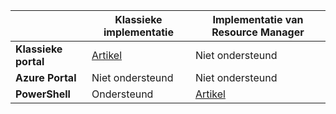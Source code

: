 |  | **Klassieke implementatie**  |  **Implementatie van Resource Manager**  |
|----------------------------------------|--------------|------------------------|
| **Klassieke portal** | [Artikel](../articles/vpn-gateway/vpn-gateway-point-to-site-create.md) | Niet ondersteund |
| **Azure Portal** |  Niet ondersteund  |  Niet ondersteund  |
| **PowerShell** | Ondersteund | [Artikel](../articles/vpn-gateway/vpn-gateway-howto-point-to-site-rm-ps.md)|





<!--HONumber=sep16_HO1-->


